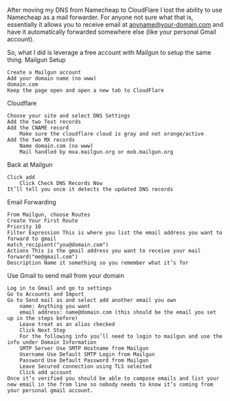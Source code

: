 

After moving my DNS from Namecheap to CloudFlare I lost the ability to use Namecheap as a mail forwarder. For anyone not sure what that is, essentially it allows you to receive email at anyname@your-domain.com and have it automatically forwarded somewhere else (like your personal Gmail account).

So, what I did is leverage a free account with Mailgun to setup the same thing.
Mailgun Setup

    Create a Mailgun account
    Add your domain name (no www)
    domain.com
    Keep the page open and open a new tab to CloudFlare

Cloudflare

    Choose your site and select DNS Settings
    Add the two Text records
    Add the CNAME record
        Make sure the cloudflare cloud is gray and not orange/active
    Add the two MX records
        Name domain.com (no www)
        Mail handled by mxa.mailgun.org or mxb.mailgun.org

Back at Mailgun

    Click add
        Click Check DNS Records Now
    It’ll tell you once it detects the updated DNS records

Email Forwarding

    From Mailgun, choose Routes
    Create Your First Route
    Priority 10
    Filter Expression This is where you list the email address you want to forward to gmail
    match_recipient("you@domain.com")
    Actions This is the gmail address you want to receive your mail
    forward("me@gmail.com")
    Description Name it something so you remember what it’s for

Use Gmail to send mail from your domain

    Log in to Gmail and go to settings
    Go to Accounts and Import
    Go to Send mail as and select add another email you own
        name: Anything you want
        email address: name@domain.com (this should be the email you set up in the steps before)
        Leave treat as an alias checked
        Click Next Step
        For the following info you’ll need to login to mailgun and use the info under Domain Information
        SMTP Server Use SMTP Hostname from Mailgun
        Username Use Default SMTP Login from Mailgun
        Password Use Default Password from Mailgun
        Leave Secured connection using TLS selected
        Click add account
    Once it’s verified you should be able to compose emails and list your new email in the from line so nobody needs to know it’s coming from your personal gmail account.

